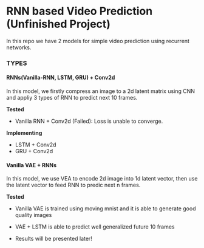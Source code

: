 # RNN based Video Prediction (Unfinished Project)

In this repo we have 2 models for simple video prediction using recurrent networks.

### TYPES

#### RNNs(Vanilla-RNN, LSTM, GRU) + Conv2d

In this model, we firstly compress an image to a 2d latent matrix using CNN and appliy 3 types of RNN to predict next 10 frames.

**Tested**

- Vanilla RNN + Conv2d (Failed): Loss is unable to converge.

**Implementing**

- LSTM + Conv2d
- GRU + Conv2d

#### Vanilla VAE + RNNs

In this model, we use VEA to encode 2d image into 1d latent vector, then use the latent vector to feed RNN to predic next n frames.

**Tested**

- Vanilla VAE is trained using moving mnist and it is able to generate good quality images
- VAE + LSTM is able to predict well generalized future 10 frames

- Results will be presented later!

